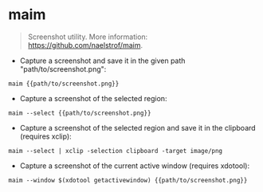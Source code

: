 # maim

> Screenshot utility.
> More information: <https://github.com/naelstrof/maim>.

- Capture a screenshot and save it in the given path "path/to/screenshot.png":

`maim {{path/to/screenshot.png}}`

- Capture a screenshot of the selected region:

`maim --select {{path/to/screenshot.png}}`

- Capture a screenshot of the selected region and save it in the clipboard (requires xclip):

`maim --select | xclip -selection clipboard -target image/png`

- Capture a screenshot of the current active window (requires xdotool):

`maim --window $(xdotool getactivewindow) {{path/to/screenshot.png}}`
